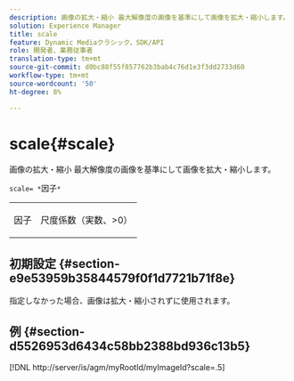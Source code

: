 ```yaml
---
description: 画像の拡大・縮小 最大解像度の画像を基準にして画像を拡大・縮小します。
solution: Experience Manager
title: scale
feature: Dynamic Mediaクラシック，SDK/API
role: 開発者、業務従事者
translation-type: tm+mt
source-git-commit: d0bc88f55f857762b3bab4c76d1e3f3dd2733d60
workflow-type: tm+mt
source-wordcount: '50'
ht-degree: 8%

---
```



# scale{#scale}

画像の拡大・縮小 最大解像度の画像を基準にして画像を拡大・縮小します。

`scale= *`因子`*`

<table id="simpletable_AC0974B79E064BA99C1F76461BDE808A"> 
 <tr class="strow"> 
  <td class="stentry"> <p><span class="codeph"> <span class="varname"> 因子</span></span> </p> </td> 
  <td class="stentry"> <p>尺度係数（実数、&gt;0） </p></td> 
 </tr> 
</table>

## 初期設定 {#section-e9e53959b35844579f0f1d7721b71f8e}

指定しなかった場合、画像は拡大・縮小されずに使用されます。

## 例 {#section-d5526953d6434c58bb2388bd936c13b5}

[!DNL http://server/is/agm/myRootId/myImageId?scale=.5]
